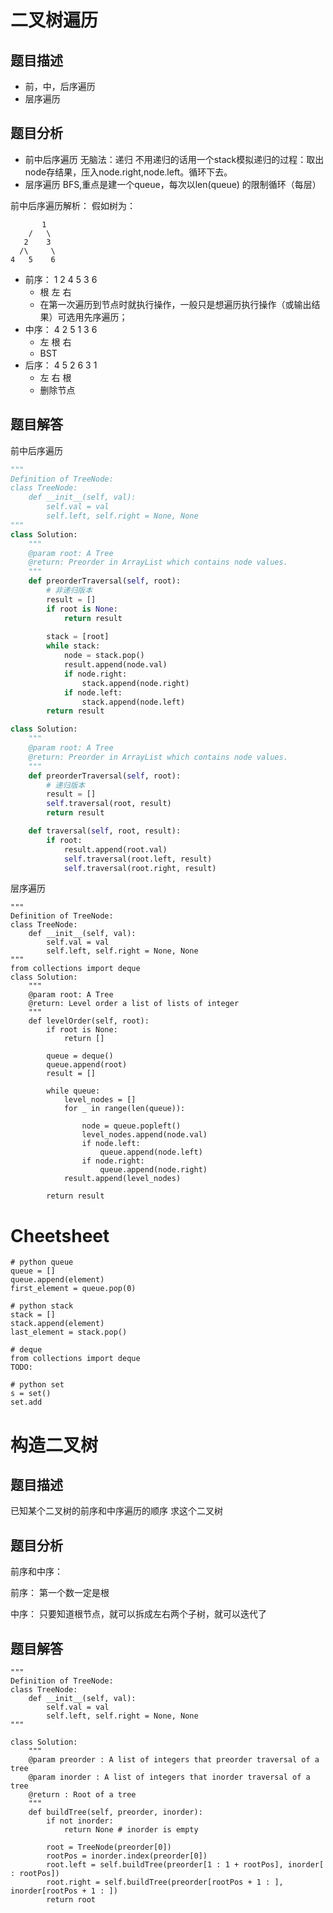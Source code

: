 # 二叉树遍历
## 题目描述
- 前，中，后序遍历
- 层序遍历

## 题目分析
- 前中后序遍历
无脑法：递归
不用递归的话用一个stack模拟递归的过程：取出node存结果，压入node.right,node.left。循环下去。
- 层序遍历
BFS,重点是建一个queue，每次以len(queue) 的限制循环（每层）

前中后序遍历解析：
假如树为：
```
       1
	/   \
   2    3
  /\     \ 
4   5    6
```

- 前序： 1 2 4 5 3 6
	- 根 左 右
	- 在第一次遍历到节点时就执行操作，一般只是想遍历执行操作（或输出结果）可选用先序遍历；
- 中序： 4 2 5 1 3 6
	- 左 根 右
	- BST
- 后序： 4 5 2 6 3 1
	- 左 右 根
	- 删除节点


## 题目解答
前中后序遍历

```python
"""
Definition of TreeNode:
class TreeNode:
    def __init__(self, val):
        self.val = val
        self.left, self.right = None, None
"""
class Solution:
    """
    @param root: A Tree
    @return: Preorder in ArrayList which contains node values.
    """
    def preorderTraversal(self, root):
		# 非递归版本
        result = []
        if root is None:
            return result
        
        stack = [root]
        while stack:
            node = stack.pop()
            result.append(node.val)
            if node.right:
                stack.append(node.right)
            if node.left:
                stack.append(node.left)
        return result

class Solution:
    """
    @param root: A Tree
    @return: Preorder in ArrayList which contains node values.
    """
    def preorderTraversal(self, root):
		# 递归版本
        result = []
        self.traversal(root, result)
        return result

    def traversal(self, root, result):
        if root:
            result.append(root.val)
            self.traversal(root.left, result)
            self.traversal(root.right, result)
```

层序遍历
```
"""
Definition of TreeNode:
class TreeNode:
    def __init__(self, val):
        self.val = val
        self.left, self.right = None, None
"""
from collections import deque
class Solution:
    """
    @param root: A Tree
    @return: Level order a list of lists of integer
    """
    def levelOrder(self, root):
        if root is None:
            return []
        
        queue = deque()
        queue.append(root)
        result = []
        
        while queue:
            level_nodes = []
            for _ in range(len(queue)):
                
                node = queue.popleft()
                level_nodes.append(node.val)
                if node.left:
                    queue.append(node.left)
                if node.right:
                    queue.append(node.right)
            result.append(level_nodes)
                
        return result
```

# Cheetsheet
```
# python queue
queue = []
queue.append(element)
first_element = queue.pop(0)

# python stack
stack = []
stack.append(element)
last_element = stack.pop()

# deque
from collections import deque
TODO:

# python set
s = set()
set.add
```

# 构造二叉树
## 题目描述
已知某个二叉树的前序和中序遍历的顺序
求这个二叉树

## 题目分析
前序和中序： 

前序： 
第一个数一定是根

中序： 
只要知道根节点，就可以拆成左右两个子树，就可以迭代了

## 题目解答
```python3
"""
Definition of TreeNode:
class TreeNode:
    def __init__(self, val):
        self.val = val
        self.left, self.right = None, None
"""

class Solution:
    """
    @param preorder : A list of integers that preorder traversal of a tree
    @param inorder : A list of integers that inorder traversal of a tree
    @return : Root of a tree
    """
    def buildTree(self, preorder, inorder):
        if not inorder: 
            return None # inorder is empty
            
        root = TreeNode(preorder[0])
        rootPos = inorder.index(preorder[0])
        root.left = self.buildTree(preorder[1 : 1 + rootPos], inorder[ : rootPos])
        root.right = self.buildTree(preorder[rootPos + 1 : ], inorder[rootPos + 1 : ])
        return root
```
